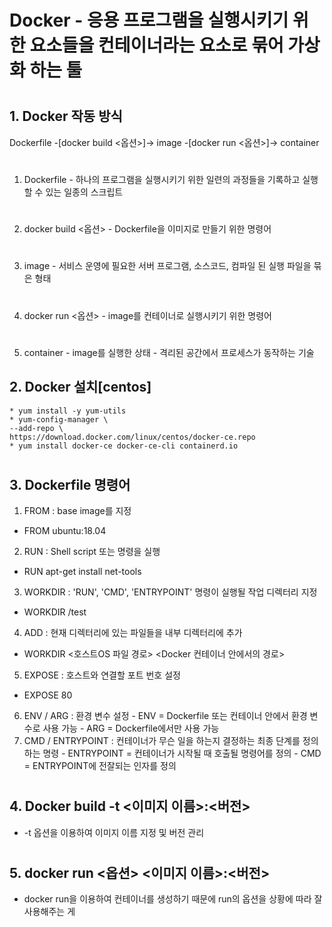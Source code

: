 # Docker - 응용 프로그램을 실행시키기 위한 요소들을 컨테이너라는 요소로 묶어 가상화 하는 툴
#
#
## 1. Docker 작동 방식
  Dockerfile -[docker build <옵션>]-> image -[docker run <옵션>]-> container
#  
  1) Dockerfile
    - 하나의 프로그램을 실행시키기 위한 일련의 과정들을 기록하고 실행 할 수 있는 일종의 스크립트
#    
  2) docker build <옵션>
    - Dockerfile을 이미지로 만들기 위한 명령어
#   
  3) image
    - 서비스 운영에 필요한 서버 프로그램, 소스코드, 컴파일 된 실행 파일을 묶은 형태
#  
  4) docker run <옵션>
    - image를 컨테이너로 실행시키기 위한 명령어
#    
  5) container
    - image를 실행한 상태
    - 격리된 공간에서 프로세스가 동작하는 기술
    
## 2. Docker 설치[centos]
    * yum install -y yum-utils
    * yum-config-manager \
    --add-repo \
    https://download.docker.com/linux/centos/docker-ce.repo
    * yum install docker-ce docker-ce-cli containerd.io
#    
## 3. Dockerfile 명령어
  1) FROM : base image를 지정
   *  FROM ubuntu:18.04
  2) RUN : Shell script 또는 명령을 실행
   *  RUN apt-get install net-tools
  3) WORKDIR : 'RUN', 'CMD', 'ENTRYPOINT' 명령이 실행될 작업 디렉터리 지정
   *  WORKDIR /test
  4) ADD : 현재 디렉터리에 있는 파일들을 내부 디렉터리에 추가
   *  WORKDIR <호스트OS 파일 경로> <Docker 컨테이너 안에서의 경로>
  5) EXPOSE : 호스트와 연결할 포트 번호 설정
   *  EXPOSE 80
  6) ENV / ARG : 환경 변수 설정
    - ENV = Dockerfile 또는 컨테이너 안에서 환경 변수로 사용 가능
    - ARG = Dockerfile에서만 사용 가능
  7) CMD / ENTRYPOINT : 컨테이너가 무슨 일을 하는지 결정하는 최종 단계를 정의하는 명령
    - ENTRYPOINT = 컨테이너가 시작될 때 호출될 명령어를 정의
    - CMD = ENTRYPOINT에 전잘되는 인자를 정의
 #
 ## 4. Docker build -t <이미지 이름>:<버전>
  - -t 옵션을 이용하여 이미지 이름 지정 및 버전 관리
 #
 ## 5. docker run <옵션> <이미지 이름>:<버전>
  - docker run을 이용하여 컨테이너를 생성하기 때문에 run의 옵션을 상황에 따라 잘 사용해주는 게 
